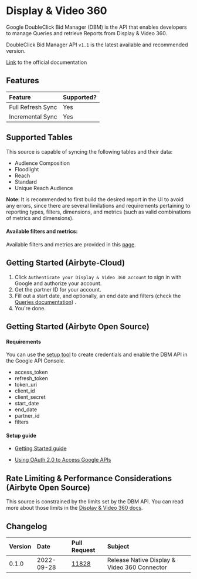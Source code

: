 # Display & Video 360

Google DoubleClick Bid Manager (DBM) is the API that enables developers to manage Queries and retrieve Reports from Display & Video 360.

DoubleClick Bid Manager API `v1.1` is the latest available and recommended version.

[Link](https://developers.google.com/bid-manager/guides/getting-started-api) to the official documentation

## Features

| Feature           | Supported? |
| :---------------- | :--------- |
| Full Refresh Sync | Yes        |
| Incremental Sync  | Yes        |

## Supported Tables

This source is capable of syncing the following tables and their data:

- Audience Composition
- Floodlight
- Reach
- Standard
- Unique Reach Audience

**Note**: It is recommended to first build the desired report in the UI to avoid any errors, since there are several limilations and requirements pertaining to reporting types, filters, dimensions, and metrics (such as valid combinations of metrics and dimensions).

#### Available filters and metrics:

Available filters and metrics are provided in this [page](https://developers.google.com/bid-manager/v1.1/filters-metrics).

## Getting Started \(Airbyte-Cloud\)

1. Click `Authenticate your Display & Video 360 account` to sign in with Google and authorize your account.
2. Get the partner ID for your account.
3. Fill out a start date, and optionally, an end date and filters (check the [Queries documentation](https://developers.google.com/bid-manager/v1.1/queries)) .
4. You're done.

## Getting Started \(Airbyte Open Source\)

#### Requirements

You can use the [setup tool](https://console.developers.google.com/start/api?id=doubleclickbidmanager&credential=client_key) to create credentials and enable the DBM API in the Google API Console.

- access_token
- refresh_token
- token_uri
- client_id
- client_secret
- start_date
- end_date
- partner_id
- filters

#### Setup guide

- [Getting Started guide](https://developers.google.com/bid-manager/guides/getting-started-api)

- [Using OAuth 2.0 to Access Google APIs](https://developers.google.com/identity/protocols/oauth2/web-server#enable-apis)

## Rate Limiting & Performance Considerations \(Airbyte Open Source\)

This source is constrained by the limits set by the DBM API. You can read more about those limits in the [Display & Video 360 docs](https://developers.google.com/bid-manager/guides/scheduled-reports/best-practices#consider_reporting_quotas).

## Changelog

| Version | Date       | Pull Request                                             | Subject                                      |
| :------ | :--------- | :------------------------------------------------------- | :------------------------------------------- |
| 0.1.0   | 2022-09-28 | [11828](https://github.com/airbytehq/airbyte/pull/11828) | Release Native Display & Video 360 Connector |
